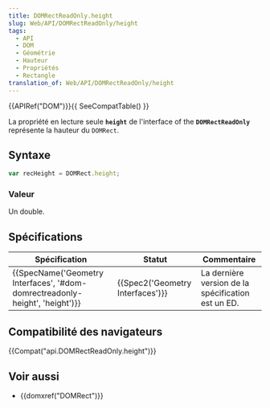 ```yaml
---
title: DOMRectReadOnly.height
slug: Web/API/DOMRectReadOnly/height
tags:
  - API
  - DOM
  - Géométrie
  - Hauteur
  - Propriétés
  - Rectangle
translation_of: Web/API/DOMRectReadOnly/height
---
```

{{APIRef("DOM")}}{{ SeeCompatTable() }}

La propriété en lecture seule **`height`** de l'interface of the **`DOMRectReadOnly`** représente la hauteur du `DOMRect`.

## Syntaxe

```js
var recHeight = DOMRect.height;
```

### Valeur

Un double.

## Spécifications

| Spécification                                                                                        | Statut                                       | Commentaire                                        |
| ---------------------------------------------------------------------------------------------------- | -------------------------------------------- | -------------------------------------------------- |
| {{SpecName('Geometry Interfaces', '#dom-domrectreadonly-height', 'height')}} | {{Spec2('Geometry Interfaces')}} | La dernière version de la spécification est un ED. |

## Compatibilité des navigateurs

{{Compat("api.DOMRectReadOnly.height")}}

## Voir aussi

- {{domxref("DOMRect")}}
